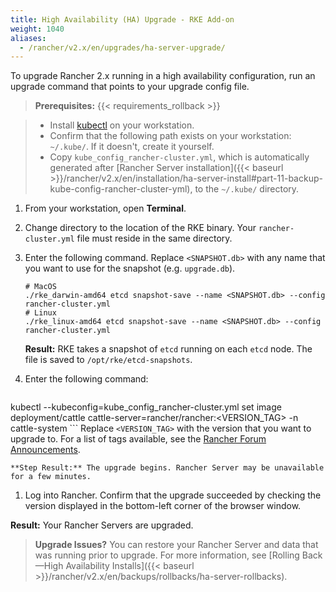 ```yaml
---
title: High Availability (HA) Upgrade - RKE Add-on
weight: 1040
aliases:
  - /rancher/v2.x/en/upgrades/ha-server-upgrade/
---
```

To upgrade Rancher 2.x running in a high availability configuration, run an upgrade command that points to your upgrade config file.

>**Prerequisites:**
{{< requirements_rollback >}}

>- Install [kubectl](https://kubernetes.io/docs/tasks/tools/install-kubectl/) on your workstation.
>- Confirm that the following path exists on your workstation: `~/.kube/`. If it doesn't, create it yourself.
>- Copy `kube_config_rancher-cluster.yml`, which is automatically generated after [Rancher Server installation]({{< baseurl >}}/rancher/v2.x/en/installation/ha-server-install#part-11-backup-kube-config-rancher-cluster-yml), to the `~/.kube/` directory.

1. From your workstation, open **Terminal**.

1. Change directory to the location of the RKE binary. Your `rancher-cluster.yml` file must reside in the same directory.

1. <a id="snapshot"></a> Enter the following command. Replace `<SNAPSHOT.db>` with any name that you want to use for the snapshot (e.g. `upgrade.db`).

    ```
	# MacOS
	./rke_darwin-amd64 etcd snapshot-save --name <SNAPSHOT.db> --config rancher-cluster.yml
	# Linux
    ./rke_linux-amd64 etcd snapshot-save --name <SNAPSHOT.db> --config rancher-cluster.yml
    ```

    **Result:** RKE takes a snapshot of `etcd` running on each `etcd` node. The file is saved to `/opt/rke/etcd-snapshots`.

1. Enter the following command:

    ```
kubectl --kubeconfig=kube_config_rancher-cluster.yml set image deployment/cattle cattle-server=rancher/rancher:<VERSION_TAG> -n cattle-system
    ```
    Replace `<VERSION_TAG>` with the version that you want to upgrade to. For a list of tags available, see the [Rancher Forum Announcements](https://forums.rancher.com/c/announcements).

    **Step Result:** The upgrade begins. Rancher Server may be unavailable for a few minutes.

1. Log into Rancher. Confirm that the upgrade succeeded by checking the version displayed in the bottom-left corner of the browser window.

**Result:** Your Rancher Servers are upgraded.

>**Upgrade Issues?** You can restore your Rancher Server and data that was running prior to upgrade. For more information, see [Rolling Back—High Availability Installs]({{< baseurl >}}/rancher/v2.x/en/backups/rollbacks/ha-server-rollbacks).
